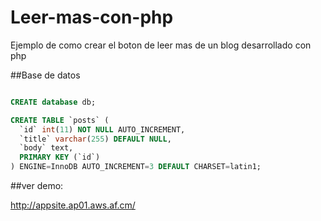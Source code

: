 Leer-mas-con-php
================

Ejemplo de como crear el boton de leer mas de un blog desarrollado con php


##Base de datos

``` SQL

CREATE database db;

CREATE TABLE `posts` (
  `id` int(11) NOT NULL AUTO_INCREMENT,
  `title` varchar(255) DEFAULT NULL,
  `body` text,
  PRIMARY KEY (`id`)
) ENGINE=InnoDB AUTO_INCREMENT=3 DEFAULT CHARSET=latin1;

```

##ver demo:

http://appsite.ap01.aws.af.cm/

